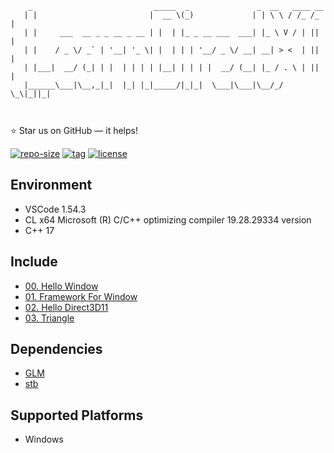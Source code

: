 ```
    _                           _____  _               _  __   ____ __ 
   | |                         |  __ \(_)             | | \ \ / /_ /_ |
   | |     ___  __ _ _ __ _ __ | |  | |_ _ __ ___  ___| |_ \ V / | || |
   | |    / _ \/ _` | '__| '_ \| |  | | | '__/ _ \/ __| __| > <  | || |
   | |___|  __/ (_| | |  | | | | |__| | | | |  __/ (__| |_ / . \ | || |
   |______\___|\__,_|_|  |_| |_|_____/|_|_|  \___|\___|\__/_/ \_\|_||_|
                                                                       
                                                        
```

⭐ Star us on GitHub — it helps!

[![repo-size](https://img.shields.io/github/languages/code-size/imacwink/LearnDirect3D11?style=flat)](https://github.com/imacwink/LearnDirect3D11/archive/main.zip) [![tag](https://img.shields.io/github/v/tag/imacwink/LearnDirect3D11)](https://github.com/imacwink/LearnDirect3D11/tags) [![license](https://img.shields.io/github/license/imacwink/LearnDirect3D11)](LICENSE) 

## Environment 
- VSCode 1.54.3
- CL x64 Microsoft (R) C/C++ optimizing compiler 19.28.29334 version
- C++ 17

## Include

- [00. Hello Window](https://github.com/imacwink/LearnDirect3D11/tree/main/00.%20Hello%20Window)
- [01. Framework For Window](https://github.com/imacwink/LearnDirect3D11/tree/main/01.%20Framework%20For%20Window)
- [02. Hello Direct3D11](https://github.com/imacwink/LearnDirect3D11/tree/main/02.%20Hello%20Direct3D11)
- [03. Triangle](https://github.com/imacwink/LearnDirect3D11/tree/main/03.%20Triangle)

## Dependencies 
- [GLM](https://github.com/Groovounet/glm)
- [stb](https://github.com/nothings/stb)

## Supported Platforms
- Windows
